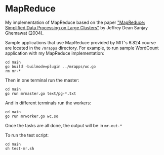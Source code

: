 # MapReduce

My implementation of MapReduce based on the paper ["MapReduce: Simplified Data Processing on Large Clusters"](https://research.google/pubs/pub62/) by Jeffrey Dean Sanjay Ghemawat (2004).

Sample applications that use MapReduce provided by MIT's 6.824 course are located in the `/mrapps` directory. 
For example, to run sample WordCount application with my MapReduce implementation:

```
cd main
go build -builmode=plugin ../mrapps/wc.go
rm mr-*
```

Then in one terminal run the master:
```
cd main
go run mrmaster.go text/pg-*.txt
```

And in different terminals run the workers:
```
cd main
go run mrworker.go wc.so
```

Once the tasks are all done, the output will be in `mr-out-*`

To run the test script:
```
cd main
sh test-mr.sh
```
